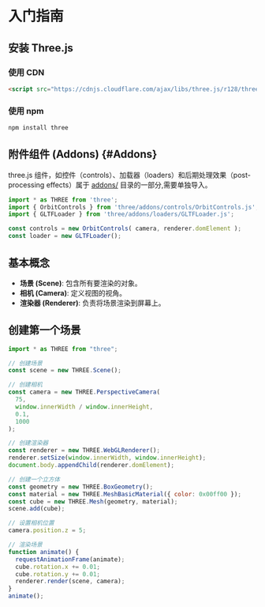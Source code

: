 # 入门指南

## 安装 Three.js

### 使用 CDN

```html
<script src="https://cdnjs.cloudflare.com/ajax/libs/three.js/r128/three.min.js"></script>
```

### 使用 npm

```sh
npm install three
```

## 附件组件 (Addons) {#Addons}

three.js 组件，如控件（controls）、加载器（loaders）和后期处理效果（post-processing effects）属于 [addons/](https://github.com/mrdoob/three.js/tree/dev/examples/jsm) 目录的一部分,需要单独导入。

```js
import * as THREE from 'three';
import { OrbitControls } from 'three/addons/controls/OrbitControls.js';
import { GLTFLoader } from 'three/addons/loaders/GLTFLoader.js';

const controls = new OrbitControls( camera, renderer.domElement );
const loader = new GLTFLoader();
```

## 基本概念

- **场景 (Scene)**: 包含所有要渲染的对象。
- **相机 (Camera)**: 定义视图的视角。
- **渲染器 (Renderer)**: 负责将场景渲染到屏幕上。

## 创建第一个场景

```javascript
import * as THREE from "three";

// 创建场景
const scene = new THREE.Scene();

// 创建相机
const camera = new THREE.PerspectiveCamera(
  75,
  window.innerWidth / window.innerHeight,
  0.1,
  1000
);

// 创建渲染器
const renderer = new THREE.WebGLRenderer();
renderer.setSize(window.innerWidth, window.innerHeight);
document.body.appendChild(renderer.domElement);

// 创建一个立方体
const geometry = new THREE.BoxGeometry();
const material = new THREE.MeshBasicMaterial({ color: 0x00ff00 });
const cube = new THREE.Mesh(geometry, material);
scene.add(cube);

// 设置相机位置
camera.position.z = 5;

// 渲染场景
function animate() {
  requestAnimationFrame(animate);
  cube.rotation.x += 0.01;
  cube.rotation.y += 0.01;
  renderer.render(scene, camera);
}
animate();
```
